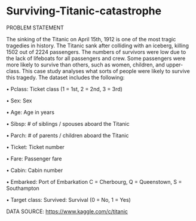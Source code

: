 # Surviving-Titanic-catastrophe

PROBLEM STATEMENT

The sinking of the Titanic on April 15th, 1912 is one of the most tragic tragedies in history. The Titanic sank after colliding with an iceberg, killing 1502 out of 2224 passengers. The numbers of survivors were low due to the lack of lifeboats for all passengers and crew. Some passengers were more likely to survive than others, such as women, children, and upper-class. This case study analyses what sorts of people were likely to survive this tragedy. The dataset includes the following:

•	Pclass: Ticket class (1 = 1st, 2 = 2nd, 3 = 3rd)

•	Sex: Sex

•	Age: Age in years

•	Sibsp: # of siblings / spouses aboard the Titanic

•	Parch: # of parents / children aboard the Titanic

•	Ticket: Ticket number

•	Fare: Passenger fare

•	Cabin: Cabin number

•	Embarked: Port of Embarkation C = Cherbourg, Q = Queenstown, S = Southampton

•	Target class: Survived: Survival (0 = No, 1 = Yes)

DATA SOURCE: https://www.kaggle.com/c/titanic
